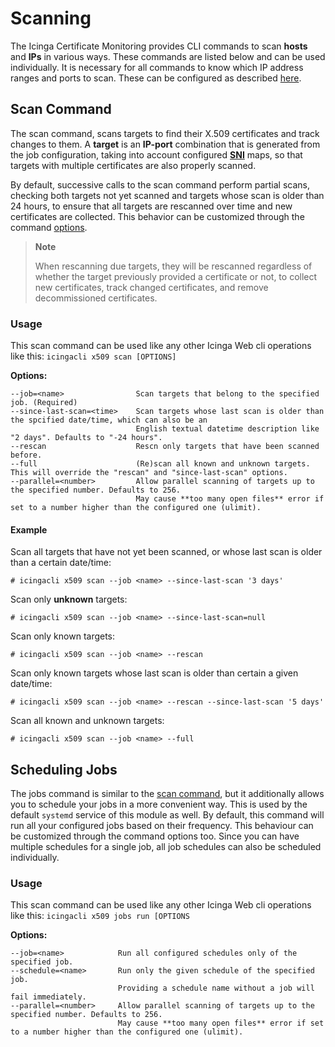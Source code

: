 # <a id="Scanning"></a>Scanning

The Icinga Certificate Monitoring provides CLI commands to scan **hosts** and **IPs** in various ways.
These commands are listed below and can be used individually. It is necessary for all commands to know which IP address
ranges and ports to scan. These can be configured as described [here](03-Configuration.md#configure-jobs).

## Scan Command

The scan command, scans targets to find their X.509 certificates and track changes to them.
A **target** is an **IP-port** combination that is generated from the job configuration, taking into account configured
[**SNI**](03-Configuration.md#server-name-indication) maps, so that targets with multiple certificates are also properly
scanned.

By default, successive calls to the scan command perform partial scans, checking both targets not yet scanned and
targets whose scan is older than 24 hours, to ensure that all targets are rescanned over time and new certificates
are collected. This behavior can be customized through the command [options](#usage-1).

> **Note**
>
> When rescanning due targets, they will be rescanned regardless of whether the target previously provided a certificate
> or not, to collect new certificates, track changed certificates, and remove decommissioned certificates.

### Usage

This scan command can be used like any other Icinga Web cli operations like this: `icingacli x509 scan [OPTIONS]`

**Options:**

```
--job=<name>                Scan targets that belong to the specified job. (Required)
--since-last-scan=<time>    Scan targets whose last scan is older than the spcified date/time, which can also be an
                            English textual datetime description like "2 days". Defaults to "-24 hours".
--rescan                    Rescn only targets that have been scanned before.
--full                      (Re)scan all known and unknown targets. This will override the "rescan" and "since-last-scan" options.
--parallel=<number>         Allow parallel scanning of targets up to the specified number. Defaults to 256.
                            May cause **too many open files** error if set to a number higher than the configured one (ulimit).
```

#### Example

Scan all targets that have not yet been scanned, or whose last scan is older than a certain date/time:
```
# icingacli x509 scan --job <name> --since-last-scan '3 days'
```

Scan only **unknown** targets:
```
# icingacli x509 scan --job <name> --since-last-scan=null
```

Scan only known targets:
```
# icingacli x509 scan --job <name> --rescan
```

Scan only known targets whose last scan is older than certain a given date/time:
```
# icingacli x509 scan --job <name> --rescan --since-last-scan '5 days'
```

Scan all known and unknown targets:
```
# icingacli x509 scan --job <name> --full
```

## Scheduling Jobs

The jobs command is similar to the [scan command](#scan-command), but it additionally allows you to schedule your jobs
in a more convenient way. This is used by the default `systemd` service of this module as well. By default, this command
will run all your configured jobs based on their frequency. This behaviour can be customized through the command options
too. Since you can have multiple schedules for a single job, all job schedules can also be scheduled individually.

### Usage

This scan command can be used like any other Icinga Web cli operations like this: `icingacli x509 jobs run [OPTIONS`

**Options:**

```
--job=<name>            Run all configured schedules only of the specified job.
--schedule=<name>       Run only the given schedule of the specified job.
                        Providing a schedule name without a job will fail immediately.
--parallel=<number>     Allow parallel scanning of targets up to the specified number. Defaults to 256.
                        May cause **too many open files** error if set to a number higher than the configured one (ulimit).
```
